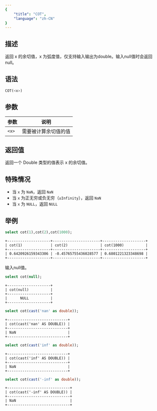 ```yaml
---
{
    "title": "COT",
    "language": "zh-CN"
}
---
```


## 描述

返回 x 的余切值，x 为弧度值，仅支持输入输出为double。输入null值时会返回null。

## 语法

```sql
COT(<x>)
```

## 参数

| 参数 | 说明 |
| -- | -- |
| `<x>` | 需要被计算余切值的值 |

## 返回值

返回一个 Double 类型的值表示 x 的余切值。

## 特殊情况

- 当 `x` 为 `NaN`，返回 `NaN`
- 当 `x` 为正无穷或负无穷（`±Infinity`），返回 `NaN`
- 当 `x` 为 `NULL`，返回 `NULL`

## 举例

```sql
select cot(1),cot(2),cot(1000);
```

```text
+--------------------+----------------------+--------------------+
| cot(1)             | cot(2)               | cot(1000)          |
+--------------------+----------------------+--------------------+
| 0.6420926159343306 | -0.45765755436028577 | 0.6801221323348698 |
+--------------------+----------------------+--------------------+
```

输入null值。

```sql
select cot(null);
```

```text
+--------------------+
| cot(null)          |
+--------------------+
|      NULL          |
+--------------------+
```

```sql
select cot(cast('nan' as double));
```

```text
+----------------------------+
| cot(cast('nan' AS DOUBLE)) |
+----------------------------+
| NaN                        |
+----------------------------+
```

```sql
select cot(cast('inf' as double));
```

```text
+----------------------------+
| cot(cast('inf' AS DOUBLE)) |
+----------------------------+
| NaN                        |
+----------------------------+
```

```sql
select cot(cast('-inf' as double));
```

```text
+-----------------------------+
| cot(cast('-inf' AS DOUBLE)) |
+-----------------------------+
| NaN                         |
+-----------------------------+
```